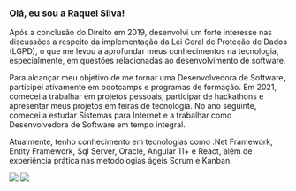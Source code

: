 ### Olá, eu sou a Raquel Silva!

<div>
Após a conclusão do Direito em 2019, desenvolvi um forte interesse nas discussões a respeito da implementação da Lei Geral de Proteção de Dados (LGPD), o que me levou a aprofundar meus conhecimentos na tecnologia, especialmente, em questões relacionadas ao desenvolvimento de software.
 
Para alcançar meu objetivo de me tornar uma Desenvolvedora de Software, participei ativamente em bootcamps e programas de formação. Em 2021, comecei a trabalhar em projetos pessoais, participar de hackathons e apresentar meus projetos em feiras de tecnologia. No ano seguinte, comecei a estudar Sistemas para Internet e a trabalhar como Desenvolvedora de Software em tempo integral. 

Atualmente, tenho conhecimento em tecnologias como .Net Framework, Entity Framework, Sql Server, Oracle, Angular 11+ e React, além de experiência prática nas metodologias ágeis Scrum e Kanban.
</div>

 <div>
 <a href = "mailto:raquelshdy@gmail.com"><img src="https://img.shields.io/badge/Gmail-D14836?style=for-the-badge&logo=gmail&logoColor=white" target="_blank"></a>
 <a href="https://www.linkedin.com/in/raquel-da-conceição-silva/" target="_blank"><img src="https://img.shields.io/badge/-LinkedIn-%230077B5?style=for-the-badge&logo=linkedin&logoColor=white" target="_blank"></a> 
 </div>
 
 
  
 
 
